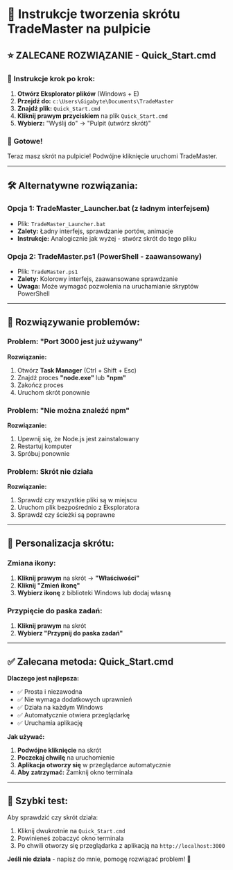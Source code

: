 # 🚀 Instrukcje tworzenia skrótu TradeMaster na pulpicie

## ⭐ **ZALECANE ROZWIĄZANIE** - Quick_Start.cmd

### 📝 **Instrukcje krok po krok:**

1. **Otwórz Eksplorator plików** (Windows + E)
2. **Przejdź do:** `c:\Users\Gigabyte\Documents\TradeMaster`
3. **Znajdź plik:** `Quick_Start.cmd`
4. **Kliknij prawym przyciskiem** na plik `Quick_Start.cmd`
5. **Wybierz:** "Wyślij do" → "Pulpit (utwórz skrót)"

### 🎯 **Gotowe!** 
Teraz masz skrót na pulpicie! Podwójne kliknięcie uruchomi TradeMaster.

---

## 🛠️ **Alternatywne rozwiązania:**

### **Opcja 1: TradeMaster_Launcher.bat** (z ładnym interfejsem)
- Plik: `TradeMaster_Launcher.bat`
- **Zalety:** Ładny interfejs, sprawdzanie portów, animacje
- **Instrukcje:** Analogicznie jak wyżej - stwórz skrót do tego pliku

### **Opcja 2: TradeMaster.ps1** (PowerShell - zaawansowany)
- Plik: `TradeMaster.ps1`
- **Zalety:** Kolorowy interfejs, zaawansowane sprawdzanie
- **Uwaga:** Może wymagać pozwolenia na uruchamianie skryptów PowerShell

---

## 🚨 **Rozwiązywanie problemów:**

### **Problem: "Port 3000 jest już używany"**
**Rozwiązanie:**
1. Otwórz **Task Manager** (Ctrl + Shift + Esc)
2. Znajdź proces **"node.exe"** lub **"npm"**
3. Zakończ proces
4. Uruchom skrót ponownie

### **Problem: "Nie można znaleźć npm"**
**Rozwiązanie:**
1. Upewnij się, że Node.js jest zainstalowany
2. Restartuj komputer
3. Spróbuj ponownie

### **Problem: Skrót nie działa**
**Rozwiązanie:**
1. Sprawdź czy wszystkie pliki są w miejscu
2. Uruchom plik bezpośrednio z Eksploratora
3. Sprawdź czy ścieżki są poprawne

---

## 🎨 **Personalizacja skrótu:**

### **Zmiana ikony:**
1. **Kliknij prawym** na skrót → **"Właściwości"**
2. **Kliknij "Zmień ikonę"**
3. **Wybierz ikonę** z biblioteki Windows lub dodaj własną

### **Przypięcie do paska zadań:**
1. **Kliknij prawym** na skrót
2. **Wybierz "Przypnij do paska zadań"**

---

## ✅ **Zalecana metoda: Quick_Start.cmd**

**Dlaczego jest najlepsza:**
- ✅ Prosta i niezawodna
- ✅ Nie wymaga dodatkowych uprawnień  
- ✅ Działa na każdym Windows
- ✅ Automatycznie otwiera przeglądarkę
- ✅ Uruchamia aplikację

**Jak używać:**
1. **Podwójne kliknięcie** na skrót
2. **Poczekaj chwilę** na uruchomienie
3. **Aplikacja otworzy się** w przeglądarce automatycznie
4. **Aby zatrzymać:** Zamknij okno terminala

---

## 🎯 **Szybki test:**

Aby sprawdzić czy skrót działa:
1. Kliknij dwukrotnie na `Quick_Start.cmd`
2. Powinieneś zobaczyć okno terminala
3. Po chwili otworzy się przeglądarka z aplikacją na `http://localhost:3000`

**Jeśli nie działa** - napisz do mnie, pomogę rozwiązać problem! 🚀
